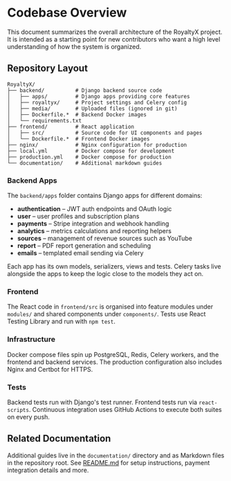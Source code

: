 # Codebase Overview

This document summarizes the overall architecture of the RoyaltyX project. It is intended as a starting point for new contributors who want a high level understanding of how the system is organized.

## Repository Layout

```
RoyaltyX/
├── backend/          # Django backend source code
│   ├── apps/         # Django apps providing core features
│   ├── royaltyx/     # Project settings and Celery config
│   ├── media/        # Uploaded files (ignored in git)
│   ├── Dockerfile.*  # Backend Docker images
│   └── requirements.txt
├── frontend/         # React application
│   ├── src/          # Source code for UI components and pages
│   └── Dockerfile.*  # Frontend Docker images
├── nginx/            # Nginx configuration for production
├── local.yml         # Docker compose for development
├── production.yml    # Docker compose for production
└── documentation/    # Additional markdown guides
```

### Backend Apps

The `backend/apps` folder contains Django apps for different domains:

- **authentication** – JWT auth endpoints and OAuth logic
- **user** – user profiles and subscription plans
- **payments** – Stripe integration and webhook handling
- **analytics** – metrics calculations and reporting helpers
- **sources** – management of revenue sources such as YouTube
- **report** – PDF report generation and scheduling
- **emails** – templated email sending via Celery

Each app has its own models, serializers, views and tests. Celery tasks live alongside the apps to keep the logic close to the models they act on.

### Frontend

The React code in `frontend/src` is organised into feature modules under `modules/` and shared components under `components/`. Tests use React Testing Library and run with `npm test`.

### Infrastructure

Docker compose files spin up PostgreSQL, Redis, Celery workers, and the frontend and backend services. The production configuration also includes Nginx and Certbot for HTTPS.

### Tests

Backend tests run with Django's test runner. Frontend tests run via `react-scripts`. Continuous integration uses GitHub Actions to execute both suites on every push.

## Related Documentation

Additional guides live in the `documentation/` directory and as Markdown files in the repository root. See [README.md](README.md) for setup instructions, payment integration details and more.
